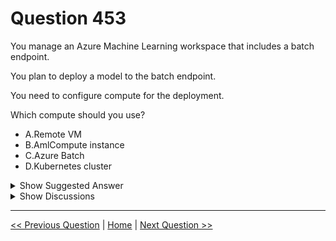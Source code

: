# Question 453

You manage an Azure Machine Learning workspace that includes a batch endpoint.

You plan to deploy a model to the batch endpoint.

You need to configure compute for the deployment.

Which compute should you use?

* A.Remote VM
* B.AmlCompute instance
* C.Azure Batch
* D.Kubernetes cluster

<details>
  <summary>Show Suggested Answer</summary>

  <strong>B</strong><br>

</details>

<details>
  <summary>Show Discussions</summary>

<blockquote><p><strong>negin</strong> <code>(Thu 26 Jun 2025 17:51)</code> - <em>Upvotes: 1</em></p><p>Kubernetes (AKS) is used for real-time (online) endpoints, not batch endpoints. Batch endpoints do not support AKS or other Kubernetes-based compute targets.</p></blockquote>
<blockquote><p><strong>avinyc</strong> <code>(Thu 09 Jan 2025 04:20)</code> - <em>Upvotes: 1</em></p><p>Azure Batch</p></blockquote>
<blockquote><p><strong>gunn_m</strong> <code>(Tue 03 Dec 2024 11:13)</code> - <em>Upvotes: 1</em></p><p>Batch endpoints run on compute clusters and support both Azure Machine Learning compute clusters (AmlCompute) and Kubernetes clusters. Clusters are a shared resource, therefore, one cluster can host one or many batch deployments (along with other workloads, if desired).

Create a compute named batch-cluster, as shown in the following code. You can adjust as needed and reference your compute using azureml:&lt;your-compute-name&gt;.

https://learn.microsoft.com/en-us/azure/machine-learning/how-to-use-batch-model-deployments?view=azureml-api-2&amp;tabs=python</p></blockquote>
<blockquote><p><strong>Heleon</strong> <code>(Tue 19 Nov 2024 15:33)</code> - <em>Upvotes: 1</em></p><p>D is correct. Only clusters 
Batch endpoints run on compute clusters and support both Azure Machine Learning compute clusters (AmlCompute) and Kubernetes clusters. Clusters are a shared resource, therefore, one cluster can host one or many batch deployments (along with other workloads, if desired).</p></blockquote>
<blockquote><p><strong>Sadhak</strong> <code>(Wed 13 Nov 2024 23:36)</code> - <em>Upvotes: 1</em></p><p>Seems like D is correct.</p></blockquote>
<blockquote><p><strong>Sadhak</strong> <code>(Wed 13 Nov 2024 23:35)</code> - <em>Upvotes: 1</em></p><p>https://learn.microsoft.com/en-us/azure/machine-learning/how-to-use-batch-model-deployments?view=azureml-api-2&amp;tabs=cli</p></blockquote>

</details>

---

[<< Previous Question](question_452.md) | [Home](/index.md) | [Next Question >>](question_454.md)
